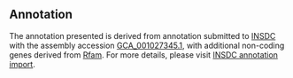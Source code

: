 

Annotation
----------

The annotation presented is derived from annotation submitted to
[INSDC](http://www.insdc.org) with the assembly accession
[GCA\_001027345.1](http://www.ebi.ac.uk/ena/data/view/GCA_001027345.1),
with additional non-coding genes derived from
[Rfam](http://rfam.xfam.org/). For more details, please visit [INSDC
annotation
import](http://ensemblgenomes.org/info/data/insdc_annotation).
